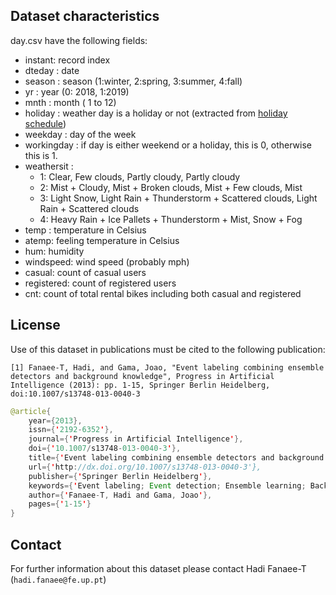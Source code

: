 ## Dataset characteristics

day.csv have the following fields:
- instant: record index
- dteday : date
- season : season (1:winter, 2:spring, 3:summer, 4:fall)
- yr : year (0: 2018, 1:2019)
- mnth : month ( 1 to 12)
- holiday : weather day is a holiday or not (extracted from [holiday schedule](https://dchr.dc.gov/page/holiday-schedules))
- weekday : day of the week
- workingday : if day is either weekend or a holiday, this is 0, otherwise this is 1.
- weathersit : 
  - 1: Clear, Few clouds, Partly cloudy, Partly cloudy
  - 2: Mist + Cloudy, Mist + Broken clouds, Mist + Few clouds, Mist
  - 3: Light Snow, Light Rain + Thunderstorm + Scattered clouds, Light Rain + Scattered clouds
  - 4: Heavy Rain + Ice Pallets + Thunderstorm + Mist, Snow + Fog
- temp : temperature in Celsius
- atemp: feeling temperature in Celsius
- hum: humidity
- windspeed: wind speed (probably mph)
- casual: count of casual users
- registered: count of registered users
- cnt: count of total rental bikes including both casual and registered
	

## License

Use of this dataset in publications must be cited to the following publication:

`[1] Fanaee-T, Hadi, and Gama, Joao, "Event labeling combining ensemble detectors and background knowledge", Progress in Artificial Intelligence (2013): pp. 1-15, Springer Berlin Heidelberg, doi:10.1007/s13748-013-0040-3`

```java script
@article{
	year={2013},
	issn={'2192-6352'},
	journal={'Progress in Artificial Intelligence'},
	doi={'10.1007/s13748-013-0040-3'},
	title={'Event labeling combining ensemble detectors and background knowledge'},
	url={'http://dx.doi.org/10.1007/s13748-013-0040-3'},
	publisher={'Springer Berlin Heidelberg'},
	keywords={'Event labeling; Event detection; Ensemble learning; Background knowledge'},
	author={'Fanaee-T, Hadi and Gama, Joao'},
	pages={'1-15'}
}
```

## Contact
	
For further information about this dataset please contact Hadi Fanaee-T (`hadi.fanaee@fe.up.pt`)
